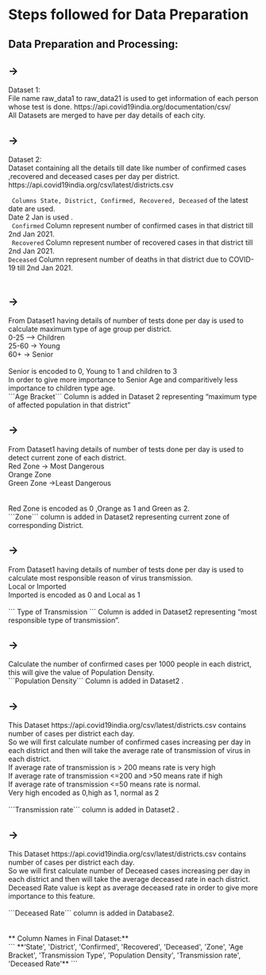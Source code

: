 # Steps followed for Data Preparation
## Data Preparation and Processing:
<h2>-></h2>
Dataset 1:<br>
File name raw_data1 to raw_data21 is used to get information of each person whose test is done.  https://api.covid19india.org/documentation/csv/
<br>
All Datasets are merged to  have  per day details of each city.
<br>
<h2>-></h2>
Dataset 2:<br>
Dataset containing all the details till date like number of confirmed cases ,recovered and deceased cases per day per district.
https://api.covid19india.org/csv/latest/districts.csv

``` Columns State, District, Confirmed, Recovered, Deceased``` of the latest date are used.<br>
Date 2 Jan is used .<br>
``` Confirmed``` Column represent number of confirmed cases in that district till 2nd Jan 2021.<br>
``` Recovered``` Column represent number of recovered cases in that district till 2nd Jan 2021.<br>
```Deceased``` Column represent number of deaths in that district due to COVID-19 till 2nd Jan 2021.<br>
<br>
<h2>-></h2>
From Dataset1 having details of number of tests done per day is used to calculate maximum type of age group per district. <br>
0-25 –> Children<br>
25-60 -> Young<br>
60+ -> Senior <br>
<br> 
Senior is encoded to 0, Young to 1 and children to 3<br> 
In order to give more importance to Senior Age and comparitively less importance to children type age.<br>
```Age Bracket``` Column is added in Dataset 2 representing “maximum type of affected population in that district”

<h2>-></h2>	From Dataset1 having details of number of tests done per day is used to detect current zone of each district.
<br>Red Zone -> Most Dangerous <br>
Orange Zone<br>
Green Zone ->Least Dangerous<br>
<br>
<br>
Red Zone is encoded as 0 ,Orange as 1 and Green as 2.<br>
```Zone``` column is added in Dataset2 representing current zone of corresponding District.

<h2>-></h2>	From Dataset1 having details of number of tests done per day is used to calculate most responsible reason of virus transmission.
<br>Local or Imported<br>
Imported is encoded as 0 and Local as 1
<br>
<br>
``` Type of Transmission ``` Column is added in Dataset2 representing “most responsible type of transmission”.
<br>
<h2>-></h2>	Calculate the number of confirmed cases per 1000 people in each district, this will give the value of Population Density.
<br>
```Population Density``` Column is added in Dataset2 .
<br>

<h2>-></h2>	This Dataset  https://api.covid19india.org/csv/latest/districts.csv contains number of cases per district each day.
<br>So we will first calculate number of confirmed cases increasing per day in each district and then will take the average rate of transmission of virus  in each district.
<br>If  average rate of transmission is > 200  means rate is very high
<br>If  average rate of transmission <=200 and >50 means rate if high
<br>If  average rate of transmission <=50 means rate is normal.
<br>Very high encoded as 0,high as 1, normal as 2
<br>
<br>
```Transmission rate``` column is added in Dataset2 .
<br>
<h2>-></h2>	 This Dataset  https://api.covid19india.org/csv/latest/districts.csv contains number of cases per district each day.<br>
So we will first calculate number of Deceased cases increasing per day in each district and then will take the average deceased rate in each district.<br>
Deceased Rate value is kept as average deceased rate in order to give more importance to this feature.<br>
<br>
```Deceased Rate``` column is added in Database2.<br>
<br>
<br>
** Column Names in Final Dataset:**<br>
``` **‘State', 'District', 'Confirmed', 'Recovered', 'Deceased', 'Zone', 'Age Bracket',  'Transmission Type', 'Population Density', 'Transmission rate',  'Deceased Rate'** ```               


